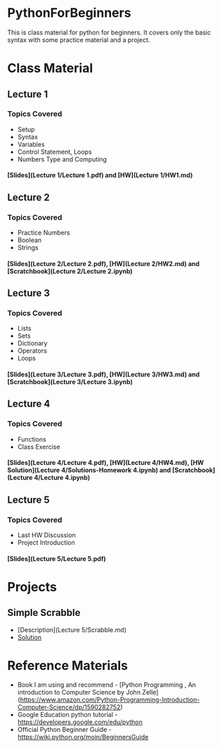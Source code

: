 # PythonForBeginners
This is class material for python for beginners. It covers only the basic syntax with some practice material and a project.

# Class Material
## Lecture 1 
### Topics Covered
* Setup
* Syntax
* Variables
* Control Statement, Loops
* Numbers Type and Computing

#### [Slides](Lecture 1/Lecture 1.pdf) and [HW](Lecture 1/HW1.md)

## Lecture 2  
### Topics Covered
* Practice Numbers
* Boolean
* Strings

#### [Slides](Lecture 2/Lecture 2.pdf), [HW](Lecture 2/HW2.md) and [Scratchbook](Lecture 2/Lecture 2.ipynb)

## Lecture 3
### Topics Covered
* Lists
* Sets
* Dictionary
* Operators
* Loops

#### [Slides](Lecture 3/Lecture 3.pdf), [HW](Lecture 3/HW3.md) and [Scratchbook](Lecture 3/Lecture 3.ipynb)

## Lecture 4
### Topics Covered
* Functions
* Class Exercise

#### [Slides](Lecture 4/Lecture 4.pdf), [HW](Lecture 4/HW4.md), [HW Solution](Lecture 4/Solutions-Homework 4.ipynb) and [Scratchbook](Lecture 4/Lecture 4.ipynb)

## Lecture 5
### Topics Covered
* Last HW Discussion
* Project Introduction

#### [Slides](Lecture 5/Lecture 5.pdf)

# Projects
## Simple Scrabble 
* [Description](Lecture 5/Scrabble.md)
* [Solution](https://repl.it/@AmandeepGuliani/AmanScrabble#main.py)

# Reference Materials
* Book I am using and recommend - [Python Programming , An introduction to Computer Science by John Zelle] 
(https://www.amazon.com/Python-Programming-Introduction-Computer-Science/dp/1590282752)
* Google Education python tutorial - https://developers.google.com/edu/python
* Official Python Beginner Guide - https://wiki.python.org/moin/BeginnersGuide
